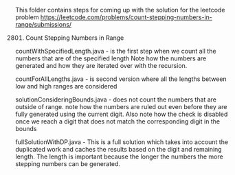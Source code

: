 This folder contains steps for coming up with the solution for the leetcode problem 
https://leetcode.com/problems/count-stepping-numbers-in-range/submissions/

2801. Count Stepping Numbers in Range

countWithSpecifiedLength.java - is the first step when we count all the numbers that are of the specified length
Note how the numbers are generated and how they are iterated over with the recursion.

countForAllLengths.java - is second version where all the lengths between low and high ranges are considered

solutionConsideringBounds.java - does not count the numbers that are outside of range. note how the numbers are ruled out even before they are fully generated using the current digit. Also note how the check is disabled once we reach a digit that does not match the corresponding digit in the bounds

fullSolutionWithDP.java - This is a full solution which takes into account the duplicated work and caches the results based on the digit and remaining length. The length is important because the longer the numbers the more stepping numbers can be generated.